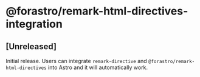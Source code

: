 # @forastro/remark-html-directives-integration

## [Unreleased]

Initial release. Users can integrate `remark-directive` and `@forastro/remark-html-directives` into Astro and it will automatically work.

